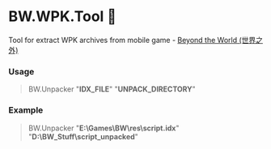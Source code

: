 # BW.WPK.Tool :see_no_evil:
Tool for extract WPK archives from mobile game - [Beyond the World (世界之外)](https://world.163.com)

### Usage
> BW.Unpacker "**IDX_FILE**" "**UNPACK_DIRECTORY**"

### Example
> BW.Unpacker "**E:\Games\BW\res\script.idx**" "**D:\BW_Stuff\script_unpacked**"